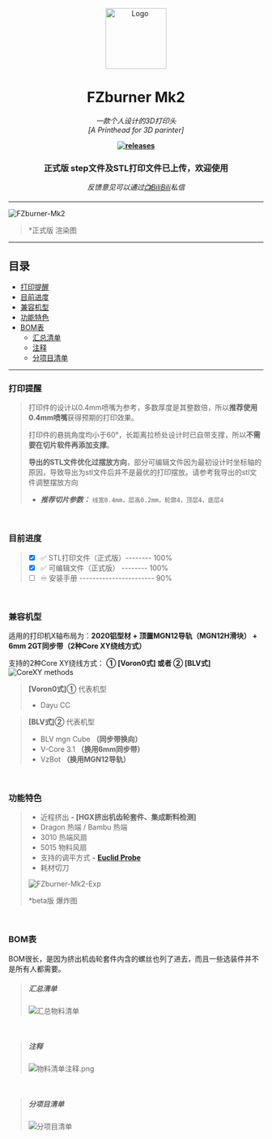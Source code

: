 <p align="center">
  <a href="https://space.bilibili.com/1898517">
    <img src="https://github.com/FZaii/FZai/blob/main/images/FZ-Logo.png" alt="Logo" width="120" height="120">
  </a>
    <br />
</p>

<h1 align="center">FZburner Mk2</h1>

*<p align="center">一款个人设计的3D打印头
  <br />
  [A Printhead for 3D parinter]</p>*

**<p align="center">[![releases](https://img.shields.io/github/v/release/FZaii/FZburner)](https://github.com/FZaii/FZburner/releases)</p>**
**<h3 align="center"> 正式版 step文件及STL打印文件已上传，欢迎使用 </h3>**
*<p align="center">反馈意见可以通过[📺BiliBili](https://space.bilibili.com/1898517)私信</p>*

 ---
 
![FZburner-Mk2](Images-效果图/FZBurner_Mk2.png)
> *正式版 渲染图
 ---

## 目录

- [打印提醒](#打印提醒)
- [目前进度](#目前进度)
- [兼容机型](#兼容机型)
- [功能特色](#功能特色)
- [BOM表](#BOM表)
  - [汇总清单](#汇总清单)
  - [注释](#注释)
  - [分项目清单](#分项目清单)

---

### 打印提醒

>  打印件的设计以0.4mm喷嘴为参考，多数厚度是其整数倍，所以**推荐使用0.4mm喷嘴**获得预期的打印效果。
> 
>  打印件的悬挑角度均小于60°，长距离拉桥处设计时已自带支撑，所以**不需要在切片软件再添加支撑**。
> 
>  **导出的STL文件优化过摆放方向**，部分可编辑文件因为最初设计时坐标轴的原因，导致导出为stl文件后并不是最优的打印摆放。请参考我导出的stl文件调整摆放方向
> 
> - ***推荐切片参数：*** ` 线宽0.4mm，层高0.2mm，轮廓4，顶层4，底层4 `

<br />

### 目前进度 

> - [x] ✅ STL打印文件（正式版）-------- 100%
> - [x] ✅ 可编辑文件（正式版） -------- 100%
> - [ ]  ♾ 安装手册 ----------------------- 90%

<br /> 

### 兼容机型

适用的打印机X轴布局为：**2020铝型材  +  顶置MGN12导轨（MGN12H滑块） +  6mm 2GT同步带（2种Core XY绕线方式）**

支持的2种Core XY绕线方式： **① [Voron0式]  或者  ② [BLV式]**
![CoreXY methods](Images-效果图/支持2种CoroXY绕线方式.png)

> **[Voron0式]①** 代表机型
> - Dayu CC

> **[BLV式]②** 代表机型
> - BLV mgn Cube **（同步带换向）**
> - V-Core 3.1 **（换用6mm同步带）**
> - VzBot **（换用MGN12导轨）**

<br />


### 功能特色

> - 近程挤出  **- [HGX挤出机齿轮套件、集成断料检测]**
> - Dragon 热端 / Bambu 热端
> - 3010 热端风扇
> - 5015 物料风扇
> - 支持的调平方式  **-** [**Euclid Probe**](https://github.com/nionio6915/Euclid_Probe)
> - 耗材切刀
>  
> ![FZburner-Mk2-Exp](Images-效果图/FZburner-MK2_Exploded_View.gif)
>
> *beta版 爆炸图

<br />

### BOM表
BOM很长，是因为挤出机齿轮套件内含的螺丝也列了进去，而且一些选装件并不是所有人都需要。

> ##### 汇总清单
> ![汇总物料清单](Images-效果图/汇总物料清单.png)
  <br />
  
>##### 注释
> ![物料清单注释.png](Images-效果图/物料清单注释.png)
  <br />

>##### 分项目清单
> ![分项目清单](Images-效果图/分项目物料清单.png)
  <br />

